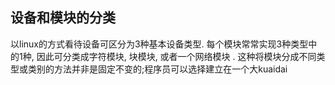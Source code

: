 ## 设备和模块的分类

以linux的方式看待设备可区分为3种基本设备类型. 每个模块常常实现3种类型中的1种, 因此可分类成字符模块, 块模块, 或者一个网络模块 . 这种将模块分成不同类型或类别的方法并非是固定不变的;程序员可以选择建立在一个大kuaidai
